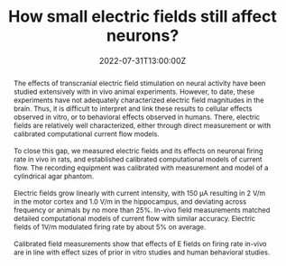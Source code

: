 ---
title: How small electric fields still affect neurons?

event: Neuroergonomics Conference & NYC Neuromodulation Conference 
event_url: https://neuromodec.org/neuroergonomics-nycn-2022/

location: New York
#address:
#  street: 450 Serra Mall
#  city: Stanford
#  region: CA
#  postcode: '94305'
#  country: United States

summary: In this talk I describe how we calibrated electric field measurements and show that effects of E fields on firing rate in-vivo. 
abstract: The effects of transcranial electric field stimulation on neural activity have been studied extensively with in vivo animal experiments. However, to date, these experiments have not adequately characterized electric field magnitudes in the brain. Thus, it is difficult to interpret and link these results to cellular effects observed in vitro, or to behavioral effects observed in humans. There, electric fields are relatively well characterized, either through direct measurement or with calibrated computational current flow models. <br /><br /> To close this gap, we measured electric fields and its effects on neuronal firing rate in vivo in rats, and established calibrated computational models of current flow. The recording equipment was calibrated with measurement and model of a cylindrical agar phantom. <br /><br /> Electric fields grow linearly with current intensity, with 150 µA resulting in 2 V/m in the motor cortex and 1.0 V/m in the hippocampus, and deviating across frequency or animals by no more than 25%. In-vivo field measurements matched detailed computational models of current flow with similar accuracy. Electric fields of 1V/m modulated firing rate by about 5% on average. <br /><br /> Calibrated field measurements show that effects of E fields on firing rate in-vivo are  in line with effect sizes of prior in vitro studies and human behavioral studies. 

# Talk start and end times.
#   End time can optionally be hidden by prefixing the line with `#`.
date: '2022-07-31T13:00:00Z'
#date_end: '2022-07-18T15:00:00Z'
all_day: false

# Schedule page publish date (NOT talk date).
publishDate: '2017-01-01T00:00:00Z'

authors: []
tags: []

# Is this a featured talk? (true/false)
featured: false

image:
  #caption: 'Image credit: [**Unsplash**](https://unsplash.com/photos/bzdhc5b3Bxs)'
  #focal_point: Right

links:
#  - icon: twitter
#    icon_pack: fab
#    name: Follow
#    url: https://twitter.com/georgecushen
url_code: ''
url_pdf: ''
url_slides: 'Voroslakos_M_Session20_OnlineVer.pdf'
url_video: ''

# Markdown Slides (optional).
#   Associate this talk with Markdown slides.
#   Simply enter your slide deck's filename without extension.
#   E.g. `slides = "example-slides"` references `content/slides/example-slides.md`.
#   Otherwise, set `slides = ""`.
slides: ""

# Projects (optional).
#   Associate this post with one or more of your projects.
#   Simply enter your project's folder or file name without extension.
#   E.g. `projects = ["internal-project"]` references `content/project/deep-learning/index.md`.
#   Otherwise, set `projects = []`.
projects:
  - example
---